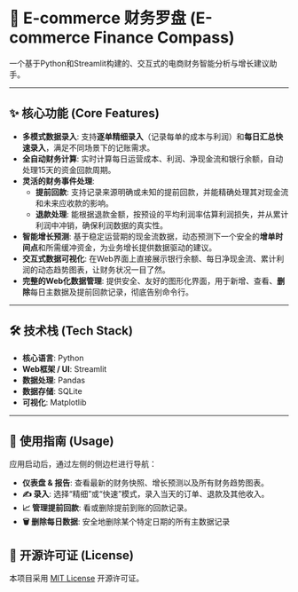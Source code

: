 # 🧭 E-commerce 财务罗盘 (E-commerce Finance Compass)

一个基于Python和Streamlit构建的、交互式的电商财务智能分析与增长建议助手。

---

## ✨ 核心功能 (Core Features)

- **多模式数据录入**: 支持**逐单精细录入**（记录每单的成本与利润）和**每日汇总快速录入**，满足不同场景下的记账需求。
- **全自动财务计算**: 实时计算每日运营成本、利润、净现金流和银行余额，自动处理15天的资金回款周期。
- **灵活的财务事件处理**:
    - **提前回款**: 支持记录来源明确或未知的提前回款，并能精确处理其对现金流和未来应收款的影响。
    - **退款处理**: 能根据退款金额，按预设的平均利润率估算利润损失，并从累计利润中冲销，确保利润数据的真实性。
- **智能增长预测**: 基于稳定运营期的现金流数据，动态预测下一个安全的**增单时间点**和所需缓冲资金，为业务增长提供数据驱动的建议。
- **交互式数据可视化**: 在Web界面上直接展示银行余额、每日净现金流、累计利润的动态趋势图表，让财务状况一目了然。
- **完整的Web化数据管理**: 提供安全、友好的图形化界面，用于新增、查看、**删除**每日主数据及提前回款记录，彻底告别命令行。

---

## 🛠️ 技术栈 (Tech Stack)

- **核心语言**: Python
- **Web框架 / UI**: Streamlit
- **数据处理**: Pandas
- **数据存储**: SQLite
- **可视化**: Matplotlib



---

## 📖 使用指南 (Usage)

应用启动后，通过左侧的侧边栏进行导航：

- **仪表盘 & 报告**: 查看最新的财务快照、增长预测以及所有财务趋势图表。
- **✍️ 录入**: 选择“精细”或“快速”模式，录入当天的订单、退款及其他收入。
- **📈 管理提前回款**: 看或删除提前到账的回款记录。
- **🗑️ 删除每日数据**: 安全地删除某个特定日期的所有主数据记录


## 📄 开源许可证 (License)

本项目采用 [MIT License](LICENSE) 开源许可证。

